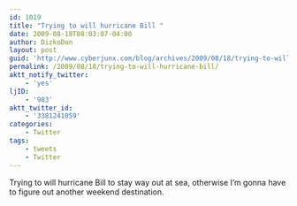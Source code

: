 ```yaml
---
id: 1019
title: "Trying to will hurricane Bill "
date: 2009-08-18T08:03:07-04:00
author: DizkoDan
layout: post
guid: 'http://www.cyberjunx.com/blog/archives/2009/08/18/trying-to-will-hurricane-bill/'
permalink: /2009/08/18/trying-to-will-hurricane-bill/
aktt_notify_twitter:
    - 'yes'
ljID:
    - '983'
aktt_twitter_id:
    - '3381241059'
categories:
    - Twitter
tags:
    - tweets
    - Twitter
---
```


Trying to will hurricane Bill to stay way out at sea, otherwise I’m gonna have to figure out another weekend destination.